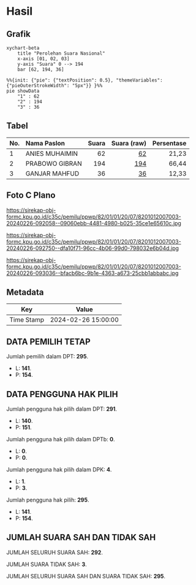 # Hasil

## Grafik

```mermaid
xychart-beta
    title "Perolehan Suara Nasional"
    x-axis [01, 02, 03]
    y-axis "Suara" 0 --> 194
    bar [62, 194, 36]
```

```mermaid
%%{init: {"pie": {"textPosition": 0.5}, "themeVariables": {"pieOuterStrokeWidth": "5px"}} }%%
pie showData
    "1" : 62
    "2" : 194
    "3" : 36
```

## Tabel

| No. | Nama Paslon    | Suara | Suara (raw) | Persentase |
|:--- |:-------------- | -----:| -----------:| ----------:|
| 1   | ANIES MUHAIMIN | 62    | [62][p-1]   | 21,23      |
| 2   | PRABOWO GIBRAN | 194   | [194][p-2]  | 66,44      |
| 3   | GANJAR MAHFUD  | 36    | [36][p-3]   | 12,33      |


[p-1]: https://github.com/gigit-pemilu/pemilu-2024/blob/main/pilpres/hitung-suara/sub/82-maluku-utara/sub/01-halmahera-barat/sub/01-jailolo/sub/2007-bobanehena/sub/003-tps/sub/paslon-1.txt
[p-2]: https://github.com/gigit-pemilu/pemilu-2024/blob/main/pilpres/hitung-suara/sub/82-maluku-utara/sub/01-halmahera-barat/sub/01-jailolo/sub/2007-bobanehena/sub/003-tps/sub/paslon-2.txt
[p-3]: https://github.com/gigit-pemilu/pemilu-2024/blob/main/pilpres/hitung-suara/sub/82-maluku-utara/sub/01-halmahera-barat/sub/01-jailolo/sub/2007-bobanehena/sub/003-tps/sub/paslon-3.txt

## Foto C Plano

https://sirekap-obj-formc.kpu.go.id/c35c/pemilu/ppwp/82/01/01/20/07/8201012007003-20240226-092058--09060ebb-4481-4980-b025-35ce1e65610c.jpg

https://sirekap-obj-formc.kpu.go.id/c35c/pemilu/ppwp/82/01/01/20/07/8201012007003-20240226-092750--dfa10f71-96cc-4b06-99d0-798032e6b04d.jpg

https://sirekap-obj-formc.kpu.go.id/c35c/pemilu/ppwp/82/01/01/20/07/8201012007003-20240226-093036--bfacb6bc-9b1e-4363-a673-25cbb1abbabc.jpg


## Metadata

| Key        | Value               |
| ---------- | ------------------- |
| Time Stamp | 2024-02-26 15:00:00 |


## DATA PEMILIH TETAP

Jumlah pemilih dalam DPT: **295**.
 * L: **141**.
 * P: **154**.

## DATA PENGGUNA HAK PILIH

Jumlah pengguna hak pilih dalam DPT: **291**.
 * L: **140**.
 * P: **151**.

Jumlah pengguna hak pilih dalam DPTb: **0**.
 * L: **0**.
 * P: **0**.

Jumlah pengguna hak pilih dalam DPK: **4**.
 * L: **1**.
 * P: **3**.

Jumlah pengguna hak pilih: **295**.
 * L: **141**.
 * P: **154**.

## JUMLAH SUARA SAH DAN TIDAK SAH

JUMLAH SELURUH SUARA SAH: **292**.

JUMLAH SUARA TIDAK SAH: **3**.

JUMLAH SELURUH SUARA SAH DAN SUARA TIDAK SAH: **295**.


